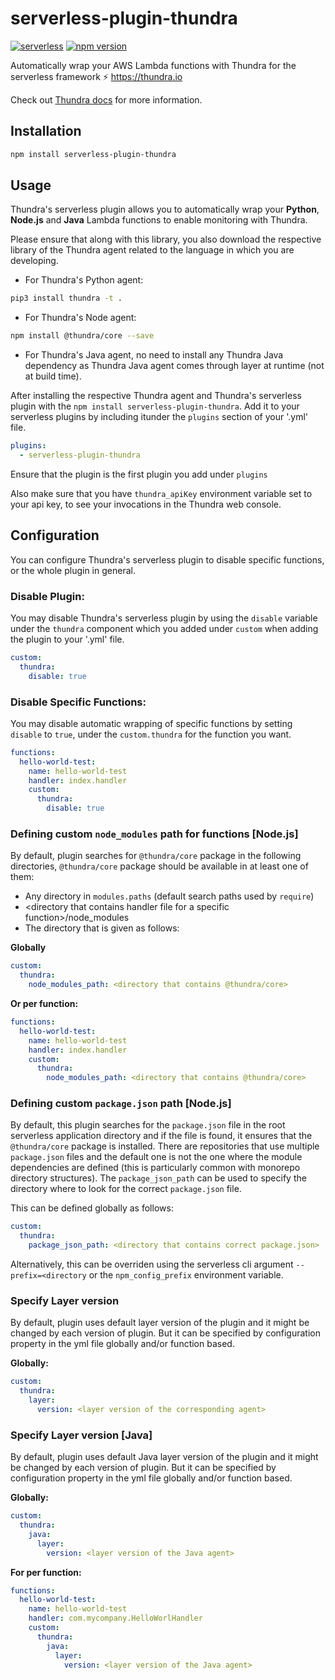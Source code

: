 # serverless-plugin-thundra
[![serverless](http://public.serverless.com/badges/v3.svg)](http://www.serverless.com)
[![npm version](https://badge.fury.io/js/serverless-plugin-thundra.svg)](https://badge.fury.io/js/serverless-plugin-thundra)

Automatically wrap your AWS Lambda functions with Thundra for the serverless framework ⚡️ https://thundra.io

Check out [Thundra docs](https://docs.thundra.io/v1.0.0/) for more information.

## Installation

```bash
npm install serverless-plugin-thundra
```

## Usage

Thundra's serverless plugin allows you to automatically wrap your **Python**, **Node.js** and **Java** Lambda functions to enable monitoring with Thundra.

Please ensure that along with this library, you also download the respective library of the Thundra agent related to the language in which you are
developing.

- For Thundra's Python agent:

```bash
pip3 install thundra -t .
```

- For Thundra's Node agent:

```bash
npm install @thundra/core --save
```

- For Thundra's Java agent, no need to install any Thundra Java dependency as Thundra Java agent comes through layer at runtime (not at build time).

After installing the respective Thundra agent and Thundra's serverless plugin with the `npm install serverless-plugin-thundra`. Add it to your serverless
plugins by including itunder the `plugins` section of your '.yml' file.

```yaml
plugins:
  - serverless-plugin-thundra
```


Ensure that the plugin is the first plugin you add under `plugins`

Also make sure that you have `thundra_apiKey` environment variable set to your api key, to see your invocations in the Thundra web console.

## Configuration

You can configure Thundra's serverless plugin to disable specific functions, or the whole plugin in general.

### Disable Plugin:

You may disable Thundra's serverless plugin by using the `disable` variable under the `thundra` component which you added under `custom` when adding the plugin to
your '.yml' file.

```yaml
custom:
  thundra:
    disable: true
```

### Disable Specific Functions:

You may disable automatic wrapping of specific functions by setting `disable` to `true`, under the `custom.thundra` for the function you want.

```yaml
functions:
  hello-world-test:
    name: hello-world-test
    handler: index.handler
    custom:
      thundra:
        disable: true
```

### Defining custom `node_modules` path for functions [Node.js]
By default, plugin searches for `@thundra/core` package in the following directories, `@thundra/core` package should be available in at least one of them:

* Any directory in `modules.paths` (default search paths used by `require`)
* \<directory that contains handler file for a specific function\>/node_modules
* The directory that is given as follows:

**Globally**
```yaml
custom:
  thundra:
    node_modules_path: <directory that contains @thundra/core>
```

**Or per function:**
```yaml
functions:
  hello-world-test:
    name: hello-world-test
    handler: index.handler
    custom:
      thundra:
        node_modules_path: <directory that contains @thundra/core>
```

### Defining custom `package.json` path [Node.js]
By default, this plugin searches for the `package.json` file in the root serverless application directory and if the file is found, it ensures that the 
`@thundra/core` package is installed. There are repositories that use multiple `package.json` files and the default one is not the one where the module 
dependencies are defined (this is particularly common with monorepo directory structures). The `package_json_path` can be used to specify the directory 
where to look for the correct `package.json` file.

This can be defined globally as follows:
```yaml
custom:
  thundra:
    package_json_path: <directory that contains correct package.json>
```

Alternatively, this can be overriden using the serverless cli argument `--prefix=<directory` or the `npm_config_prefix` environment variable.

### Specify Layer version
By default, plugin uses default layer version of the plugin and it might be changed by each version of plugin.
But it can be specified by configuration property in the yml file globally and/or function based.

**Globally:**
```yaml
custom:
  thundra:
    layer:
      version: <layer version of the corresponding agent>
```

### Specify Layer version [Java]
By default, plugin uses default Java layer version of the plugin and it might be changed by each version of plugin.
But it can be specified by configuration property in the yml file globally and/or function based.

**Globally:**
```yaml
custom:
  thundra:
    java:
      layer:
        version: <layer version of the Java agent>
```

**For per function:**
```yaml
functions:
  hello-world-test:
    name: hello-world-test
    handler: com.mycompany.HelloWorlHandler
    custom:
      thundra:
        java:
          layer:
            version: <layer version of the Java agent>
```
